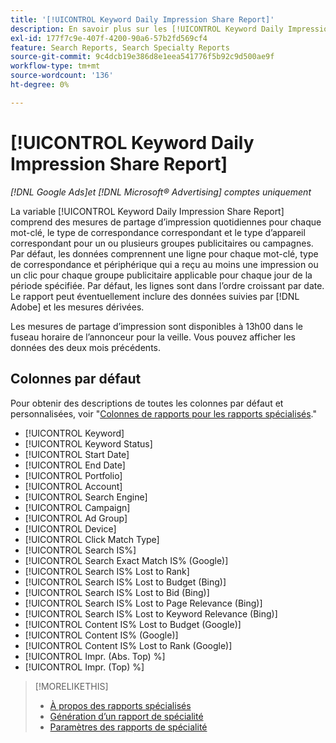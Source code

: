```yaml
---
title: '[!UICONTROL Keyword Daily Impression Share Report]'
description: En savoir plus sur les [!UICONTROL Keyword Daily Impression Share Report].
exl-id: 177f7c9e-407f-4200-90a6-57b2fd569cf4
feature: Search Reports, Search Specialty Reports
source-git-commit: 9c4dcb19e386d8e1eea541776f5b92c9d500ae9f
workflow-type: tm+mt
source-wordcount: '136'
ht-degree: 0%

---
```


# [!UICONTROL Keyword Daily Impression Share Report]

*[!DNL Google Ads]et [!DNL Microsoft® Advertising] comptes uniquement*

La variable [!UICONTROL Keyword Daily Impression Share Report] comprend des mesures de partage d’impression quotidiennes pour chaque mot-clé, le type de correspondance correspondant et le type d’appareil correspondant pour un ou plusieurs groupes publicitaires ou campagnes. Par défaut, les données comprennent une ligne pour chaque mot-clé, type de correspondance et périphérique qui a reçu au moins une impression ou un clic pour chaque groupe publicitaire applicable pour chaque jour de la période spécifiée. Par défaut, les lignes sont dans l’ordre croissant par date. Le rapport peut éventuellement inclure des données suivies par [!DNL Adobe] et les mesures dérivées.

Les mesures de partage d’impression sont disponibles à 13h00 dans le fuseau horaire de l’annonceur pour la veille. Vous pouvez afficher les données des deux mois précédents.

## Colonnes par défaut

Pour obtenir des descriptions de toutes les colonnes par défaut et personnalisées, voir &quot;[Colonnes de rapports pour les rapports spécialisés](specialty-report-columns.md).&quot;

* [!UICONTROL Keyword]
* [!UICONTROL Keyword Status]
* [!UICONTROL Start Date]
* [!UICONTROL End Date]
* [!UICONTROL Portfolio]
* [!UICONTROL Account]
* [!UICONTROL Search Engine]
* [!UICONTROL Campaign]
* [!UICONTROL Ad Group]
* [!UICONTROL Device]
* [!UICONTROL Click Match Type]
* [!UICONTROL Search IS%]
* [!UICONTROL Search Exact Match IS% (Google)]
* [!UICONTROL Search IS% Lost to Rank]
* [!UICONTROL Search IS% Lost to Budget (Bing)]
* [!UICONTROL Search IS% Lost to Bid (Bing)]
* [!UICONTROL Search IS% Lost to Page Relevance (Bing)]
* [!UICONTROL Search IS% Lost to Keyword Relevance (Bing)]
* [!UICONTROL Content IS% Lost to Budget (Google)]
* [!UICONTROL Content IS% (Google)]
* [!UICONTROL Content IS% Lost to Rank (Google)]
* [!UICONTROL Impr. (Abs. Top) %]
* [!UICONTROL Impr. (Top) %]

>[!MORELIKETHIS]
>
>* [À propos des rapports spécialisés](specialty-report-about.md)
>* [Génération d’un rapport de spécialité](specialty-report-generate.md)
>* [Paramètres des rapports de spécialité](specialty-report-settings.md)
